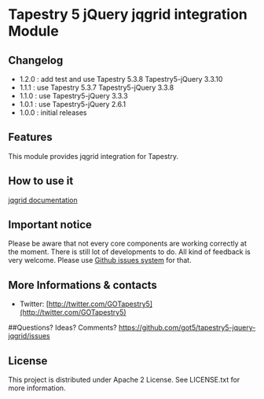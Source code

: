 # Tapestry 5 jQuery jqgrid integration Module 

## Changelog
- 1.2.0 : add test and use Tapestry 5.3.8 Tapestry5-jQuery 3.3.10 
- 1.1.1 : use Tapestry 5.3.7 Tapestry5-jQuery 3.3.8
- 1.1.0 : use Tapestry5-jQuery 3.3.3
- 1.0.1 : use Tapestry5-jQuery 2.6.1
- 1.0.0 : initial releases

## Features

This module provides jqgrid integration for Tapestry.


## How to use it

[jqgrid documentation](http://trirand.com/blog/jqgrid/jqgrid.htm)

## Important notice

Please be aware that not every core components are working correctly at the moment. There is still lot of developments to do. 
All kind of feedback is very welcome. Please use [Github issues system](http://github.com/got5/tapestry5-jquery-jqgrid/issues) for that.
 

## More Informations & contacts

* Twitter: [http://twitter.com/GOTapestry5](http://twitter.com/GOTapestry5)

##Questions? Ideas? Comments?
https://github.com/got5/tapestry5-jquery-jqgrid/issues

## License

This project is distributed under Apache 2 License. See LICENSE.txt for more information.
